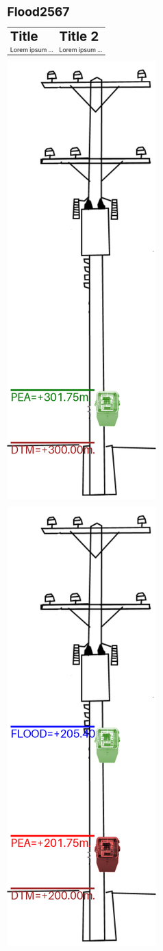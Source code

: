 # Flood2567

<table border="0">
 <tr>
    <td><b style="font-size:30px">Title</b></td>
    <td><b style="font-size:30px">Title 2</b></td>
 </tr>
 <tr>
    <td>Lorem ipsum ...</td>
    <td>Lorem ipsum ...</td>
 </tr>
</table>

![DryMeter](https://github.com/phisan-chula/Flood2567/blob/main/DiagramDryMeter.png)

![WetMeter](https://github.com/phisan-chula/Flood2567/blob/main/DiagramWetMeter.png)
